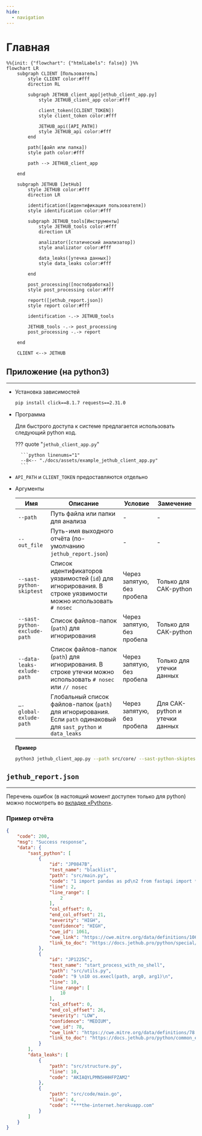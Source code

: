 ```yaml
---
hide:
  - navigation
---
```


# Главная

```mermaid
%%{init: {"flowchart": {"htmlLabels": false}} }%%
flowchart LR
    subgraph CLIENT [Пользователь]
        style CLIENT color:#fff
        direction RL

        subgraph JETHUB_client_app[jethub_client_app.py]
            style JETHUB_client_app color:#fff

            client_token([CLIENT_TOKEN])
            style client_token color:#fff

            JETHUB_api([API_PATH])
            style JETHUB_api color:#fff
        end

        path([файл или папка])
        style path color:#fff

        path --> JETHUB_client_app

    end

    subgraph JETHUB [JetHub]
        style JETHUB color:#fff
        direction LR

        identification([идентификация пользователя])
        style identification color:#fff

        subgraph JETHUB_tools[Инструменты]
            style JETHUB_tools color:#fff
            direction LR

            analizator([статический анализатор])
            style analizator color:#fff

            data_leaks([утечка данных])
            style data_leaks color:#fff

        end

        post_processing([постобработка])
        style post_processing color:#fff

        report([jethub_report.json])
        style report color:#fff

        identification -.-> JETHUB_tools

        JETHUB_tools -.-> post_processing
        post_processing -.-> report

    end

    CLIENT <--> JETHUB
```

## **Приложение** (на python3)
----

- Установка зависимостей

    ```bash
    pip install click==8.1.7 requests==2.31.0
    ```

- Программа

    Для быстрого доступа к системе предлагается использовать следующий python код.

    ??? quote "`jethub_client_app.py`"

        ```python linenums="1"
        --8<-- "./docs/assets/example_jethub_client_app.py"
        ```

- `API_PATH` и `CLIENT_TOKEN` предоставляются отдельно

- Аргументы

    | Имя                          | Описание                                                                                                           | Условие                    | Замечение                      |
    | ---------------------------- | ------------------------------------------------------------------------------------------------------------------ | -------------------------- | -------------------------------|
    | `--path`                     | Путь файла или папки для анализа                                                                                   | -                          | -                              |
    | `--out_file`                 | Путь-имя выходного отчёта (по-умолчанию `jethub_report.json`)                                                      | -                          | -                              |
    | `--sast-python-skiptest`     | Список идентификаторов уязвимостей (`id`) для игнорирования. В строке уязвимости можно использовать `# nosec`      | Через запятую, без пробела | Только для САК-python          |
    | `--sast-python-exclude-path` | Список файлов-папок (`path`) для игнорирования                                                                     | Через запятую, без пробела | Только для САК-python          |
    | `--data-leaks-exlude-path`   | Список файлов-папок (`path`) для игнорирования. В строке утечки можно использовать `# nosec` или `// nosec`        | Через запятую, без пробела | Только для утечки данных       |
    | `—-global-exlude-path`       | Глобальный список файлов-папок (`path`) для игнорирования. Eсли `path` одинаковый для `sast_python` и `data_leaks` | Через запятую, без пробела | Для САК-python и утечки данных |

    **Пример**

    ```bash
    python3 jethub_client_app.py --path src/core/ --sast-python-skiptest JP0817B,JP1219C --data-leaks-exlude-path tests/test_func.py
    ```

## **`jethub_report.json`**
----

Перечень ошибок (в настоящий момент доступен только для python) можно посмотреть во [вкладке «Python»](https://docs.jethub.pro/python/).

### Пример отчёта

```json linenums="1" title="jethub_report.json"
{
    "code": 200,
    "msg": "Success response",
    "data": {
        "sast_python": [
            {
                "id": "JP0847B",
                "test_name": "blacklist",
                "path": "src/main.py",
                "code": "1 import pandas as pd\n2 from fastapi import *\n3",
                "line": 2,
                "line_range": [
                    2
                ],
                "col_offset": 0,
                "end_col_offset": 21,
                "severity": "HIGH",
                "confidence": "HIGH",
                "cwe_id": 1061,
                "cwe_link": "https://cwe.mitre.org/data/definitions/1061.html",
                "link_to_doc": "https://docs.jethub.pro/python/special/import/JP0847B-import_all"
            },
            {
                "id": "JP1225C",
                "test_name": "start_process_with_no_shell",
                "path": "src/utils.py",
                "code": "9 \n10 os.execl(path, arg0, arg1)\n",
                "line": 10,
                "line_range": [
                    10
                ],  
                "col_offset": 0,
                "end_col_offset": 26,
                "severity": "LOW",  
                "confidence": "MEDIUM",
                "cwe_id": 78,
                "cwe_link": "https://cwe.mitre.org/data/definitions/78.html",
                "link_to_doc": "https://docs.jethub.pro/python/common_errors/calls/injections/JP1225C-создание_процесса_через_os_без_shell"
            }
        ],
        "data_leaks": [
            {
                "path": "src/structure.py",
                "line": 10,
                "code": "AKIAQYLPMN5HHHFPZAM2"
            },
            {
                "path": "src/code/main.go",
                "line": 4,
                "code": "***the-internet.herokuapp.com"
            }
        ]
    }
}
```
